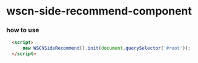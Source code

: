 # wscn-side-recommend-component


### how to use

```html
  <script>
      new WSCNSideRecommend().init(document.querySelector('#root'));
  </script>
```
